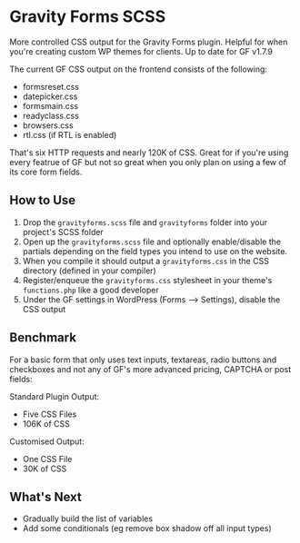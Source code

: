 # Gravity Forms SCSS

More controlled CSS output for the Gravity Forms plugin. Helpful for when you're creating custom WP themes for clients.
Up to date for GF v1.7.9

The current GF CSS output on the frontend consists of the following:

- formsreset.css
- datepicker.css
- formsmain.css
- readyclass.css
- browsers.css
- rtl.css (if RTL is enabled)

That's six HTTP requests and nearly 120K of CSS. Great for if you're using every featrue of GF but not so great when you only plan on using a few of its core form fields.

## How to Use

1. Drop the `gravityforms.scss` file and `gravityforms` folder into your project's SCSS folder
2. Open up the `gravityforms.scss` file and optionally enable/disable the partials depending on the field types you intend to use on the website.
3. When you compile it should output a `gravityforms.css` in the CSS directory (defined in your compiler)
4. Register/enqueue the `gravityforms.css` stylesheet in your theme's `functions.php` like a good developer
5. Under the GF settings in WordPress (Forms --> Settings), disable the CSS output 

## Benchmark

For a basic form that only uses text inputs, textareas, radio buttons and checkboxes and not any of GF's more advanced pricing, CAPTCHA or post fields:

Standard Plugin Output:

- Five CSS Files
- 106K of CSS

Customised Output:

- One CSS File
- 30K of CSS

## What's Next

- Gradually build the list of variables
- Add some conditionals (eg remove box shadow off all input types)